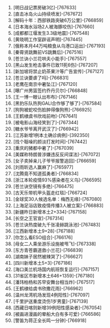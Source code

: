 
1. [明日战记票房破3亿]-[767633]
1. [直击冰岛火山持续喷发]-[767672]
1. [解码十年：西部铁路突破6万公里]-[766859]
1. [日本海水浴场2人被海豚咬伤]-[767660]
1. [成都都江堰发生3.3级地震]-[767548]
1. [黄晓明工作室辟谣声明]-[767445]
1. [俄称本月44万吨粮食从乌港口运出]-[767193]
1. [秦霄贤跳舞前VS跳舞后]-[767516]
1. [苍兰诀小兰花哄夫小能手]-[767557]
1. [黑山发生枪击事件已致11死6伤]-[767207]
1. [新加坡将禁止奶茶果汁等广告宣传]-[767127]
1. [苍兰诀要虐了吗]-[766831]
1. [老鹰在南京中暑坠江]-[767120]
1. [曝广州男篮签约乔丹贝尔]-[766848]
1. [王一博一眼认出布布]-[767146]
1. [黑豹乐队热狗GALI合作够了够了]-[767584]
1. [狗狗被蛇咬伤脸肿得像狗熊]-[766925]
1. [王鹤棣虞书欣戏前吻]-[767641]
1. [被电影山海经笑到了]-[767344]
1. [糖水爷爷离开武汉了]-[766942]
1. [江苏新增1例本土确诊病例]-[392350]
1. [找个聒噪的颜淡打发时间]-[767442]
1. [重庆的猪都中暑了]-[767039]
1. [美媒称特朗普涉嫌违反反间谍法]-[767072]
1. [女子卖掉亲儿子爷爷报警追回]-[766659]
1. [刘雨昕选人赢麻了]-[765977]
1. [沈腾竟不知道孤勇者]-[766834]
1. [浙江本轮疫情93%感染者在义乌]-[766595]
1. [苍兰诀空镜有多绝]-[766475]
1. [古天乐带机甲头盔走红毯]-[766724]
1. [金球奖30人候选名单：梅西无缘]-[767080]
1. [上海足浴店致疫情传播3人被立案]-[766883]
1. [新疆昨日新增本土2+334]-[767158]
1. [长空之王官宣]-[767314]
1. [苍兰诀热度破九千张凌赫跳泳池]-[767483]
1. [江西新增本土9+28]-[767188]
1. [你怎么看ESO组合]-[766176]
1. [母女二人乘坐游乐设施被甩飞]-[767338]
1. [东方青苍霸道救小兰花]-[766839]
1. [湖南妹子居然被辣哭了]-[766627]
1. [四川新增本土5+3]-[767186]
1. [海口美兰机场国内航班恢复运行]-[767157]
1. [31省区市新增本土646+1359]-[767180]
1. [潘玮柏杨和苏早安舞台相当炸]-[767517]
1. [王鹤棣给虞书欣撒花雨]-[766962]
1. [温州龙湾机场发现4例阳性]-[767097]
1. [千里护送重度烫伤1岁男童]-[767139]
1. [西藏日喀则新增39例阳性感染者]-[767054]
1. [被画进漫画的晕船大白有多可爱]-[766586]
1. [警笛为蒋正全长鸣一分钟]-[766918]